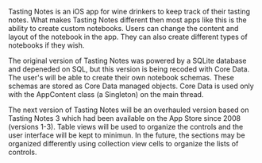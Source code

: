 
Tasting Notes is an iOS app for wine drinkers to keep track of their tasting notes.  What makes Tasting Notes
different then most apps like this is the ability to create custom notebooks.  Users can change the content
and layout of the notebook in the app.  They can also create different types of notebooks if they wish.

The original version of Tasting Notes was powered by a SQLite database and depeneded on SQL, but this version
is being recoded with Core Data.  The user's will be able to create their own notebook schemas.  These schemas are stored as Core Data managed objects.  Core Data is used only with the AppContent class (a Singleton) on the main thread.

The next version of Tasting Notes will be an overhauled version based on Tasting Notes 3 which had been available on the App Store since 2008 (versions 1-3).  Table views will be used to organize the controls and the user interface will be kept to minimun.  In the future, the sections may be organized differently using collection view cells to organize the lists of controls.
